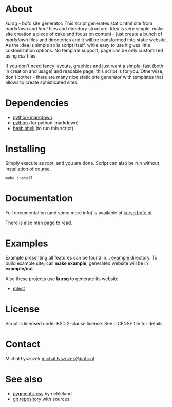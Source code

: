 [kursg-meta]: # (order: 1)

About
=====

*kursg* - bofc site generator. This script generates static html site from
*markdown* and *html* files and directory structure. Idea is very simple, make
site creation a piece of cake and focus on content - just create a bunch of
*markdown* files and directories and it will be transformed into static website.
As the idea is simple so is script itself, while easy to use it gives little
customization options. No template support, page can be only customized using
*css* files.

If you don't need fancy layouts, graphics and just want a simple, fast (both in
creation and usage) and readable page, this script is for you. Otherwise, don't
bother - there are many nice static site generator with templates that allows to
create sphisticated sites.

Dependencies
============

  * [python-markdown](https://github.com/waylan/Python-Markdown)
  * [python](https://www.python.org) (for python-markdown)
  * [bash shell](https://www.gnu.org/software/bash) (to run this script)

Installing
==========

Simply execute as root, and you are done. Script can also be run without
installation of course.

~~~{.sh}
make install
~~~

Documentation
=============

Full documentation (and some more info) is available at
[kursg.bofc.pl](http://kursg.bofc.pl/kursg.1.html)

There is also man page to read.

Examples
========

Example presenting all features can be found in...
[example](http://git.bofc.pl/kursg/tree/example) directory. To build
example site, call **make example**, generated website will be in
**example/out**

Also these projects use **kursg** to generate its website

* [mtest](http://mtest.bofc.pl)

License
=======

Script is licensed under BSD 2-clause license. See LICENSE file for details.

Contact
=======

Michał Łyszczek <michal.lyszczek@bofc.pl>

See also
========

* [pygments-css](https://github.com/richleland/pygments-css) by richleland
* [git repository](http://git.bofc.pl/kursg) with sources
